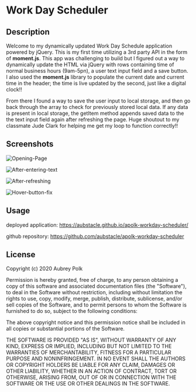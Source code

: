 # Work Day Scheduler

## Description

Welcome to my dynamically updated Work Day Schedule application powered by jQuery. This is my first time utilizing a 3rd party API in the form of **moment.js**. This app was challenging to build but I figured out a way to dynamically update the HTML via jQuery with rows containing time of normal business hours (9am-5pn), a user text input field and a save button. I also used the **moment.js** library to populate the current date and current time in the header; the time is live updated by the second, just like a digital clock!!

From there I found a way to save the user input to local storage, and then go back through the array to check for previously stored local data. If any data is present in local storage, the getItem method appends saved data to the the text input field again after refreshing the page. Huge shoutout to my classmate Jude Clark for helping me get my loop to function correctly!! 

## Screenshots

![Opening-Page](https://github.com/aubstacle/apolk-workday-scheduler/blob/master/assets/Screenshot1)

![After-entering-text](https://github.com/aubstacle/apolk-workday-scheduler/blob/master/assets/Screenshot2)

![After-refreshing](https://github.com/aubstacle/apolk-workday-scheduler/blob/master/assets/Screenshot3)

![Hover-button-fix](https://github.com/aubstacle/apolk-workday-scheduler/blob/master/assets/Screenshot4)

## Usage

deployed application: https://aubstacle.github.io/apolk-workday-scheduler/

github repository: https://github.com/aubstacle/apolk-workday-scheduler

## License 

Copyright (c) 2020 Aubrey Polk

Permission is hereby granted, free of charge, to any person obtaining a copy of this software and associated documentation files (the "Software"), to deal in the Software without restriction, including without limitation the rights to use, copy, modify, merge, publish, distribute, sublicense, and/or sell copies of the Software, and to permit persons to whom the Software is furnished to do so, subject to the following conditions:

The above copyright notice and this permission notice shall be included in all copies or substantial portions of the Software.

THE SOFTWARE IS PROVIDED "AS IS", WITHOUT WARRANTY OF ANY KIND, EXPRESS OR IMPLIED, INCLUDING BUT NOT LIMITED TO THE WARRANTIES OF MERCHANTABILITY, FITNESS FOR A PARTICULAR PURPOSE AND NONINFRINGEMENT. IN NO EVENT SHALL THE AUTHORS OR COPYRIGHT HOLDERS BE LIABLE FOR ANY CLAIM, DAMAGES OR OTHER LIABILITY, WHETHER IN AN ACTION OF CONTRACT, TORT OR OTHERWISE, ARISING FROM, OUT OF OR IN CONNECTION WITH THE SOFTWARE OR THE USE OR OTHER DEALINGS IN THE SOFTWARE.